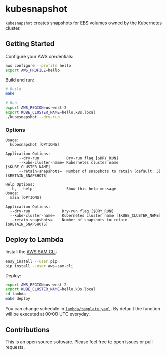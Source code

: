 # kubesnapshot

`kubesnapshot` creates snapshots for EBS volumes owned by the Kubernetes cluster.

## Getting Started

Configure your AWS credentials:

```sh
aws configure --profile hello
export AWS_PROFILE=hello
```

Build and run:

```sh
# Build
make

# Run
export AWS_REGION=us-west-2
export KUBE_CLUSTER_NAME=hello.k8s.local
./kubesnapshot --dry-run
```

### Options

```
Usage:
  kubesnapshot [OPTIONS]

Application Options:
      --dry-run            Dry-run flag [$DRY_RUN]
      --kube-cluster-name= Kubernetes cluster name [$KUBE_CLUSTER_NAME]
      --retain-snapshots=  Number of snapshots to retain (default: 5) [$RETAIN_SNAPSHOTS]

Help Options:
  -h, --help               Show this help message
Usage:
  main [OPTIONS]

Application Options:
  --dry-run              Dry-run flag [$DRY_RUN]
  --kube-cluster-name=   Kubernetes cluster name [$KUBE_CLUSTER_NAME]
  --retain-snapshots=    Number of snapshots to retain [$RETAIN_SNAPSHOTS]
```

## Deploy to Lambda

Install the [AWS SAM CLI](https://github.com/awslabs/aws-sam-cli):

```sh
easy_install --user pip
pip install --user aws-sam-cli
```

Deploy:

```sh
export AWS_REGION=us-west-2
export KUBE_CLUSTER_NAME=hello.k8s.local
cd lambda
make deploy
```

You can change schedule in [`lambda/template.yaml`](lambda/template.yaml).
By default the function will be executed at 00:00 UTC everyday.

## Contributions

This is an open source software.
Please feel free to open issues or pull requests.

